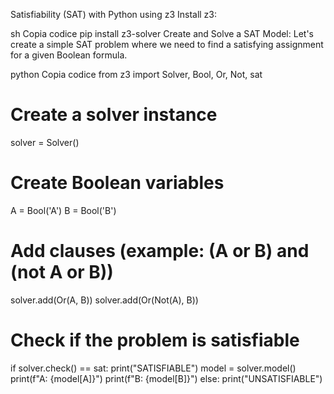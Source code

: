 Satisfiability (SAT) with Python using z3
Install z3:

sh
Copia codice
pip install z3-solver
Create and Solve a SAT Model:
Let's create a simple SAT problem where we need to find a satisfying assignment for a given Boolean formula.

python
Copia codice
from z3 import Solver, Bool, Or, Not, sat

# Create a solver instance
solver = Solver()

# Create Boolean variables
A = Bool('A')
B = Bool('B')

# Add clauses (example: (A or B) and (not A or B))
solver.add(Or(A, B))
solver.add(Or(Not(A), B))

# Check if the problem is satisfiable
if solver.check() == sat:
    print("SATISFIABLE")
    model = solver.model()
    print(f"A: {model[A]}")
    print(f"B: {model[B]}")
else:
    print("UNSATISFIABLE")
